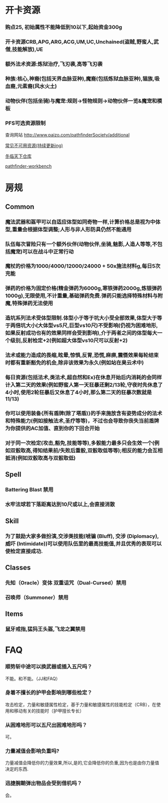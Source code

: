 # 开卡资源 #
### 购点25, 初始属性不能降低到10以下,起始资金300g ###
### 开卡资源CRB,APG,ARG,ACG,UM,UC,Unchained(盗贼,野蛮人,武僧,技能解放),UE ###
### 额外法术资源:炼狱治疗,飞刃袭,高等飞刃袭 ###
### 种族:核心,神裔(包括天界血脉亚种),魔裔(包括炼狱血脉亚种),猫族,吸血裔,元素裔(风水火土) ###
### 动物伙伴(包括坐骑)与魔宠:规则->怪物规则->动物伙伴一览&魔宠和模板 ###
### PFS可选资源限制 ###
查询网站 http://www.paizo.com/pathfinderSociety/additional

[常见不可用资源(持续更新ing)](https://github.com/yinfengd/PathfinderCustomizedRule/blob/main/%E5%B8%B8%E8%A7%81%E4%B8%8D%E5%8F%AF%E7%94%A8%E8%B5%84%E6%BA%90.md)

[冬临天下仓库](https://docs.google.com/spreadsheets/d/1fuFf-seG4kjLl8WI57m5kuU0LwQsy_FCdco-46haFJ4/edit?usp=sharing)

[pathfinder-workbench](https://pathfinder-workbench.netlify.app)

# 房规 #
## Common ##
### 魔法武器和盔甲可以自适应体型如同奇物一样,计算价格总是视为中体型,重量会根据体型调整;人形与非人形防具仍然不能通用 ###
### 队伍每次冒险只有一个额外伙伴(动物伙伴,坐骑,魅影,人造人等等,不包括魔宠)可以在战斗中正常行动 ###
### 魔杖的价格为1000/4000/12000/24000 + 50x施法材料g,每日5次充能 ###
### 弹药的价格为固定价格(精金弹药为6000g,寒铁弹药2000g,炼银弹药1000g),无限使用,不计重量,基础弹药免费.弹药只能选择特殊材料与附魔,特殊弹药无法使用 ###
###  造坑系列法术受体型限制.体型小于等于坑大小受全部效果,体型大于等于两倍坑大小(大体型vs5尺,巨型vs10尺)不受影响(仍视为困难地形,如果反射成功也有的效果同样会受到影响),介于两者之间的体型每大一个级别,反射检定+2(例如超大体型vs10尺可以反射+2) ###
### 法术或能力造成的畏缩,眩晕,惊惧,反胃,恐慌,麻痹,震慑效果每轮结束时都有重新豁免的机会,除非该效果为永久(例如站在臭云术中) ###
###  每日资源(包括法术,类法术,超自然和Ex)在休息开始后内消耗的会同样计入第二天的效果(例如野蛮人第一天狂暴还剩2/13轮,守夜时先休息了4小时,使用2轮狂暴后又休息了4小时,那么第二天的狂暴次数就是11/13) ###
### 你可以使用装备{所有盾牌(除了塔盾)}的手来施放含有姿势成分的法术和特殊能力(例如接触法术,圣疗等等)，不过也会导致你丧失当前盾牌为你提供的AC加值、直到你的下回合开始 ###
### 对于同一次检定(攻击,豁免,技能等等),多骰能力最多只会生效一个(例如双骰取高,得知结果前/失败后重骰,双骰取低等等);相反的能力会互相抵消(例如双骰取高与双骰取低) ###
## Spell ##
### Battering Blast 禁用 ###
### 水牢法球若下落距离达到10尺或以上,会直接消散 ###
## Skill ##
### 为了鼓励大家多做扮演,交涉类技能(唬骗 (Bluff), 交涉 (Diplomacy), 威吓 (Intimidate))可以使用队伍里的最高技能值,并且优秀的表现可以使检定直接成功. ###
## Classes ##
### 先知（Oracle）变体 双重诅咒（Dual-Cursed）禁用 ###
### 召唤师（Summoner）禁用 ###
## Items ##
### 鼠牙戒指,猛犸王头盔,飞龙之翼禁用 ###
# FAQ #
### 顺势斩中途可以换武器或插入五尺吗？
不能。和不能。（JJ和FAQ）
### 身着不擅长的护甲会影响到哪些检定？
攻击检定，力量和敏捷属性检定，基于力量和敏捷属性的技能检定（CRB），在使用和移动有关的技能时（护甲擅长专长）
### 从困难地形可以五尺出困难地形吗？
可。
### 力量减值会影响负重吗?
力量减值会降低你的力量效果,所以,是的,它会降低你的负重,因为也是由你力量值决定的东西.
### 迅捷腕鞘弹出物品会受到借机吗？
会。